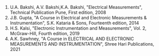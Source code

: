 1) U.A. Bakshi, A.V. Bakshi,K.A. Bakshi, "Electrical Measurements", Technical Publication Pune, First edition, 2008<br>
2) J.B. Gupta, "A Course in Electrical and Electronic Measurements & Instrumentation",  S.K. Kataria & Sons, Fourteenth edition, 2014<br>
3) H.S. Kalsi, "Electronic Instrumentation and Measurements", Vol. 2, McGraw-Hill, Fourth edition, 2019<br>
4) A.K. Sawhney, "A Course in ELECTRICAL AND ELECTRONIC MEASUREMENTS AND INSTRUMENTATION", Shree Hari Publications, 2021<br>
